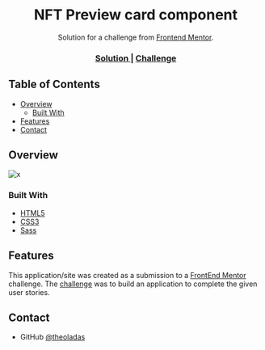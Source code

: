 
<h1 align="center">NFT Preview card component</h1>

<div align="center">
   Solution for a challenge from  <a href="https://theoladas.github.io/NFT-preview-card-component/" target="_blank">Frontend Mentor</a>.
</div>

<div align="center">
  <h3>
    <a href="">
      Solution
    </a>
    <span> | </span>
    <a href="https://www.frontendmentor.io/challenges/nft-preview-card-component-SbdUL_w0U">
      Challenge
    </a>
  </h3>
</div>

<!-- TABLE OF CONTENTS -->

## Table of Contents

- [Overview](#overview)
  - [Built With](#built-with)
- [Features](#features)
- [Contact](#contact)

<!-- OVERVIEW -->

## Overview

![x](https://user-images.githubusercontent.com/67963370/157205707-8d7c04c3-d7c3-4a67-abfb-ea33fee6b88d.png)

### Built With

<!-- This section should list any major frameworks that you built your project using. Here are a few examples.-->

- [HTML5](https://developer.mozilla.org/en-US/docs/Learn/Getting_started_with_the_web/HTML_basics)
- [CSS3](https://developer.mozilla.org/en-US/docs/Web/CSS)
- [Sass](https://sass-lang.com/)

## Features

<!-- List the features of your application or follow the template. Don't share the figma file here :) -->

This application/site was created as a submission to a [FrontEnd Mentor](https://www.frontendmentor.io/challenges/nft-preview-card-component-SbdUL_w0U) challenge. The [challenge](https://www.frontendmentor.io/challenges/nft-preview-card-component-SbdUL_w0U) was to build an application to complete the given user stories.

## Contact

- GitHub [@theoladas](https://github.com/theoladas)
